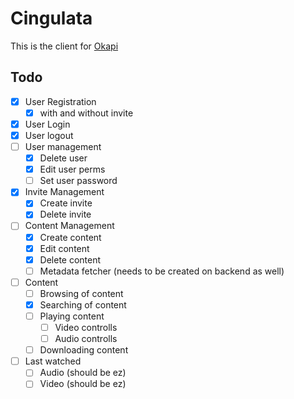 # Cingulata
This is the client for [Okapi](https://github.com/ffamilyfriendly/okapi)

## Todo
- [X] User Registration
  - [X] with and without invite
- [X] User Login
- [X] User logout
- [ ] User management
  - [X] Delete user
  - [X] Edit user perms
  - [ ] Set user password
- [X] Invite Management
  - [X] Create invite
  - [X] Delete invite
- [ ] Content Management
  - [X] Create content
  - [X] Edit content
  - [X] Delete content
  - [ ] Metadata fetcher (needs to be created on backend as well)
- [ ] Content
  - [ ] Browsing of content
  - [X] Searching of content
  - [ ] Playing content
    - [ ] Video controlls
    - [ ] Audio controlls
  - [ ] Downloading content
- [ ] Last watched
  - [ ] Audio (should be ez)
  - [ ] Video (should be ez)